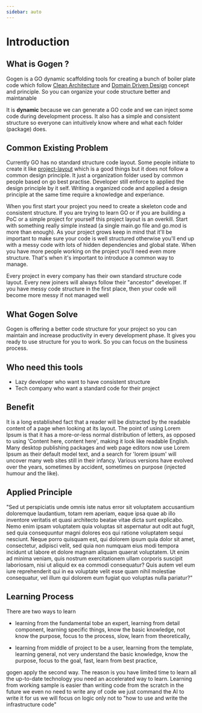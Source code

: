 ```yaml
---
sidebar: auto
---
```


# Introduction

## What is Gogen ?

Gogen is a GO dynamic scaffolding tools for creating a bunch of boiler plate code which follow [Clean Architecture](https://blog.cleancoder.com/uncle-bob/2012/08/13/the-clean-architecture.html) and [Domain Driven Design](https://martinfowler.com/tags/domain%20driven%20design.html) concept and principle. So you can organize your code structure better and maintanable

It is **dynamic** because we can generate a GO code and we can inject some code during development process. It also has a simple and consistent structure so everyone can intuitively know where and what each folder (package) does.

## Common Existing Problem
Currently GO has no standard structure code layout. Some people initiate to create it like [project-layout](https://github.com/golang-standards/project-layout) which is a good things but it does not follow a common design principle. It just a organization folder used by common people based on go best practise. Developer still enforce to applied the design principle by it self. Writing a organized code and applied a design principle at the same time require a knowledge and experiance. 

When you first start your project you need to create a skeleton code and consistent structure. If you are trying to learn GO or if you are building a PoC or a simple project for yourself this project layout is an overkill. Start with something really simple instead (a single main.go file and go.mod is more than enough). As your project grows keep in mind that it'll be important to make sure your code is well structured otherwise you'll end up with a messy code with lots of hidden dependencies and global state. When you have more people working on the project you'll need even more structure. That's when it's important to introduce a common way to manage.

Every project in every company has their own standard structure code layout. Every new joiners will always follow their "ancestor" developer. If you have messy code structure in the first place, then your code will become more messy if not managed well

## What Gogen Solve 
Gogen is offering a better code structure for your project so you can maintain and increase productivity in every development phase.
It gives you ready to use structure for you to work. So you can focus on the business process.

## Who need this tools
* Lazy developer who want to have consistent structure
* Tech company who want a standard code for their project 

## Benefit
It is a long established fact that a reader will be distracted by the readable content of a page when looking at its layout. The point of using Lorem Ipsum is that it has a more-or-less normal distribution of letters, as opposed to using 'Content here, content here', making it look like readable English. Many desktop publishing packages and web page editors now use Lorem Ipsum as their default model text, and a search for 'lorem ipsum' will uncover many web sites still in their infancy. Various versions have evolved over the years, sometimes by accident, sometimes on purpose (injected humour and the like).

## Applied Principle 
"Sed ut perspiciatis unde omnis iste natus error sit voluptatem accusantium doloremque laudantium, totam rem aperiam, eaque ipsa quae ab illo inventore veritatis et quasi architecto beatae vitae dicta sunt explicabo. Nemo enim ipsam voluptatem quia voluptas sit aspernatur aut odit aut fugit, sed quia consequuntur magni dolores eos qui ratione voluptatem sequi nesciunt. Neque porro quisquam est, qui dolorem ipsum quia dolor sit amet, consectetur, adipisci velit, sed quia non numquam eius modi tempora incidunt ut labore et dolore magnam aliquam quaerat voluptatem. Ut enim ad minima veniam, quis nostrum exercitationem ullam corporis suscipit laboriosam, nisi ut aliquid ex ea commodi consequatur? Quis autem vel eum iure reprehenderit qui in ea voluptate velit esse quam nihil molestiae consequatur, vel illum qui dolorem eum fugiat quo voluptas nulla pariatur?"

## Learning Process 
There are two ways to learn

- learning from the fundamental
    tobe an expert,
    learning from detail component,
    learning specific things,
    know the basic knowledge,
    not know the purpose,
    focus to the process,
    slow,
    learn from theoretically,

- learning from middle of project
    to be a user,
    learning from the template,
    learning general,
    not very understand the basic knowledge,
    know the purpose,
    focus to the goal,
    fast,
    learn from best practice,

gogen apply the second way. 
The reason is you have limited time to learn all the up-to-date technology
you need an accelerated way to learn. Learning from working sample is easier than writing code from the scratch
in the future we even no need to write any of code we just command the AI to write it for us
we will focus on logic only not to "how to use and write the infrastructure code"